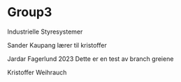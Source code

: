 # Group3
Industrielle Styresystemer

Sander Kaupang
lærer til kristoffer

Jardar Fagerlund 2023
Dette er en test av branch greiene

Kristoffer Weihrauch
